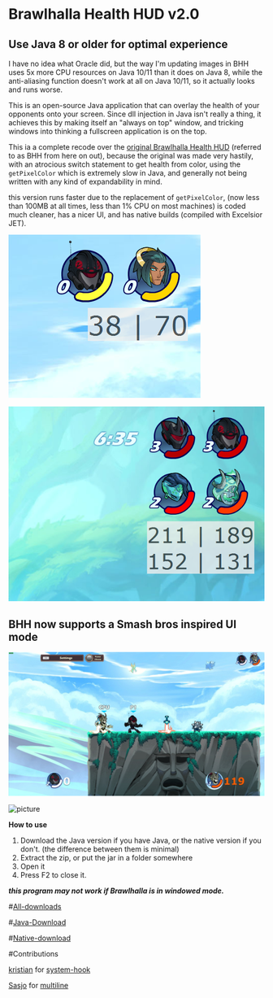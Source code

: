 # Brawlhalla Health HUD v2.0

## Use Java 8 or older for optimal experience

I have no idea what Oracle did, but the way I'm updating images in BHH uses 5x more CPU resources on Java 10/11 than it does on Java 8, while the anti-aliasing function doesn't work at all on Java 10/11, so it actually looks and runs worse.

This is an open-source Java application that can overlay the health of your opponents onto your screen. Since dll injection in Java isn't really a thing, it achieves this by making itself an "always on top" window, and tricking windows into thinking a fullscreen application is on the top.

This ia a complete recode over the [original Brawlhalla Health HUD](https://bitbucket.org/BFCEHF/brawlhalla-health-hud/src/master/) (referred to as BHH from here on out), because the original was made very hastily, with an atrocious switch statement to get health from color, using the `getPixelColor` which is extremely slow in Java, and generally not being written with any kind of expandability in mind.

this version runs faster due to the replacement of `getPixelColor`, (now less than 100MB at all times, less than 1% CPU on most machines) is coded much cleaner, has a nicer UI, and has native builds (compiled with Excelsior JET).

![picture](img/1s.png)

![picture](img/2s.png)

## BHH now supports a Smash bros inspired UI mode

![picture](img/s1s.png)

![picture](img/s2s.png)

**How to use**

1. Download the Java version if you have Java, or the native version if you don't. (the difference between them is minimal)
2. Extract the zip, or put the jar in a folder somewhere
3. Open it
4. Press F2 to close it.


***this program may not work if Brawlhalla is in windowed mode.***


#[All-downloads](https://bitbucket.org/BFCEHF/brawlhalla-health-hud-v2.0/downloads/)

#[Java-Download](https://bitbucket.org/BFCEHF/brawlhalla-health-hud-v2.0/downloads/BHH2.2.jar)

#[Native-download](https://bitbucket.org/BFCEHF/brawlhalla-health-hud-v2.0/downloads/BHH2.2-native.7z)


#Contributions

[kristian](https://github.com/kristian) for [system-hook](https://github.com/kristian/system-hook)

[Sasjo](https://github.com/sasjo/) for [multiline](https://github.com/sasjo/multiline) 